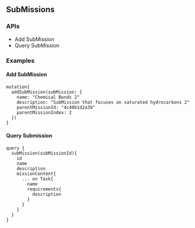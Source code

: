 ## SubMissions

### APIs

-  Add SubMission
-  Query SubMission

### Examples

#### Add SubMission

```
mutation{
  addSubMission(subMission: {
    name: "Chemical Bonds 2"
    description: "SubMission that focuses on saturated hydrocarbons 2"
    parentMissionId: "4c40b1d2a39"
    parentMissionIndex: 2
  })
}
```

#### Query Submission

```
query {
  subMission(subMissionId){
    id
    name
    description
    missionContent{
      ... on Task{
        name
        requirements{
          description
        }
      }
    }
  }
}
```
